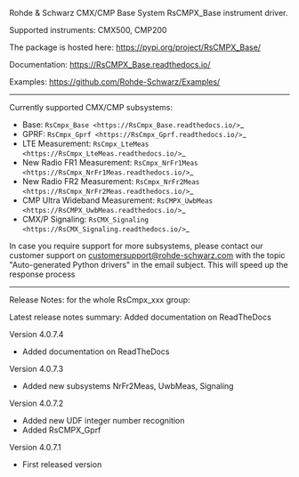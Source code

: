 Rohde & Schwarz CMX/CMP Base System RsCMPX_Base instrument driver.

Supported instruments: CMX500, CMP200

The package is hosted here: https://pypi.org/project/RsCMPX_Base/

Documentation: https://RsCMPX_Base.readthedocs.io/

Examples: https://github.com/Rohde-Schwarz/Examples/

--------------------------------------------------------------------------------

Currently supported CMX/CMP subsystems:

- Base: `RsCmpx_Base <https://RsCmpx_Base.readthedocs.io/>`_
- GPRF: `RsCmpx_Gprf <https://RsCmpx_Gprf.readthedocs.io/>`_
- LTE Measurement: `RsCmpx_LteMeas <https://RsCmpx_LteMeas.readthedocs.io/>`_
- New Radio FR1 Measurement: `RsCmpx_NrFr1Meas <https://RsCmpx_NrFr1Meas.readthedocs.io/>`_
- New Radio FR2 Measurement: `RsCmpx_NrFr2Meas <https://RsCmpx_NrFr2Meas.readthedocs.io/>`_
- CMP Ultra Wideband Measurement: `RsCMPX_UwbMeas <https://RsCMPX_UwbMeas.readthedocs.io/>`_
- CMX/P Signaling: `RsCMX_Signaling <https://RsCMX_Signaling.readthedocs.io/>`_

In case you require support for more subsystems, please contact our customer support on customersupport@rohde-schwarz.com
with the topic "Auto-generated Python drivers" in the email subject. This will speed up the response process

--------------------------------------------------------------------------------

Release Notes: for the whole RsCmpx_xxx group:

Latest release notes summary: Added documentation on ReadTheDocs

Version 4.0.7.4

- Added documentation on ReadTheDocs

Version 4.0.7.3

- Added new subsystems NrFr2Meas, UwbMeas, Signaling

Version 4.0.7.2

- Added new UDF integer number recognition
- Added RsCMPX_Gprf

Version 4.0.7.1

- First released version
